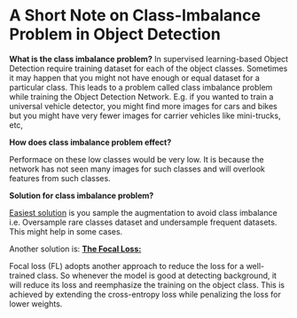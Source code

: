 # A Short Note on Class-Imbalance Problem in Object Detection

**What is the class imbalance problem?**
In supervised learning-based Object Detection require training dataset for each of the object classes. Sometimes it may happen that you might not have enough or equal dataset for a particular class.
This leads to a problem called class imbalance problem while training the Object Detection Network. E.g. if you wanted to train a universal vehicle detector, you might find more images for cars and bikes but you might have very fewer images for carrier vehicles like mini-trucks, etc,

**How does class imbalance problem effect?**

Performace on these low classes would be very low. It is because the network has not seen many images for such classes and will overlook features from such classes.

**Solution for class imbalance problem?**

[Easiest solution][1] is you sample the augmentation to avoid class imbalance i.e. Oversample rare classes dataset and undersample frequent datasets. This might help in some cases.

Another solution is:
**[The Focal Loss:][1]**

Focal loss (FL) adopts another approach to reduce the loss for a well-trained class. So whenever the model is good at detecting background, it will reduce its loss and reemphasize the training on the object class.
This is achieved by extending the cross-entropy loss while penalizing the loss for lower weights.

[1]: https://medium.com/@jonathan_hui/what-do-we-learn-from-single-shot-object-detectors-ssd-yolo-fpn-focal-loss-3888677c5f4d
[2]: https://medium.com/styria-data-science-tech-blog/using-yolo-algorithms-to-conquer-the-global-data-science-challenge-bee7793b0e54
